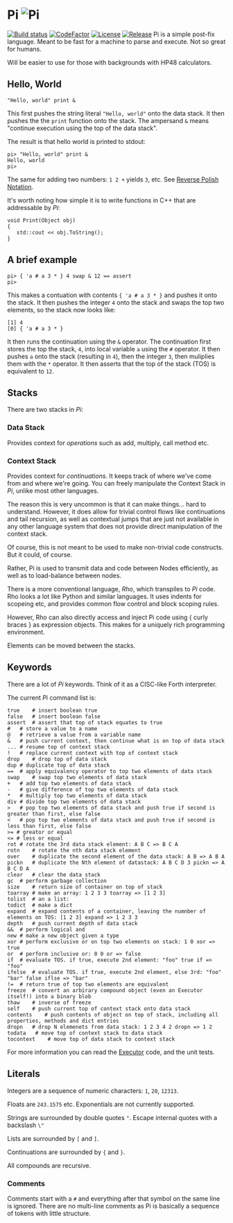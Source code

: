 # Pi ![Pi](/Images/Pi.png)
[![Build status](https://ci.appveyor.com/api/projects/status/github/cschladetsch/kai/Source/Library/Language/Pi/?svg=true)](https://ci.appveyor.com/project/cschladetsch/kai)
[![CodeFactor](https://www.codefactor.io/repository/github/cschladetsch/kai/badge)](https://www.codefactor.io/repository/github/cschladetsch/kai/Source/Library/Language/Pi/)
[![License](https://img.shields.io/github/license/cschladetsch/flow.svg?label=License&maxAge=86400)](./LICENSE.txt)
[![Release](https://img.shields.io/github/release/cschladetsch/flow.svg?label=Release&maxAge=60)](https://github.com/cschladetsch/kai/releases/latest)
Pi is a simple post-fix language. Meant to be fast for a machine to parse and execute. Not so great for humans.

Will be easier to use for those with backgrounds with HP48 calculators.

## Hello, World

`"Hello, world" print &`

This first pushes the string literal `"Hello, world"` onto the data stack. It then pushes the the `print` function onto the stack. The ampersand `&` means "continue execution using the top of the data stack".

The result is that hello world is printed to stdout:

```
pi> "Hello, world" print &
Hello, world
pi>
```

The same for adding two numbers: `1 2 +` yields `3`, etc. See [Reverse Polish Notation](https://en.wikipedia.org/wiki/Reverse_Polish_notation).

It's worth noting how simple it is to write functions in C++ that are addressable by _Pi_:

```
void Print(Object obj)
{
   std::cout << obj.ToString();
}
```

## A brief example
```
pi> { 'a # a 3 * } 4 swap & 12 == assert
pi>
```

This makes a contuation with contents `{ 'a # a 3 * }` and pushes it onto the stack. It then pushes the integer `4` onto the stack and swaps the top two elements, so the stack now looks like:

```
[1] 4
[0] { 'a # a 3 * }
```

It then runs the continuation using the `&` operator. The continuation first stores the top the stack, `4`, into local variable `a` using the `#` operator. It then pushes `a` onto the stack (resulting in `4`), then the integer `3`, then muliplies them with the `*` operator. It then asserts that the top of the stack (TOS) is equivalent to `12`.

## Stacks
There are two stacks in _Pi_:

### Data Stack
Provides context for *operations* such as add, multiply, call method etc.

### Context Stack
Provides context for *continuations*. It keeps track of where we've come from and where we're going. You can freely manipulate the Context Stack in _Pi_, unlike most other languages.

The reason this is very uncommon is that it can make things... hard to understand. However, it does allow for trivial control flows like continuations and tail recursion, as well as contextual jumps that are just not available in any other language system that does not provide direct manipulation of the context stack.

Of course, this is not meant to be used to make non-trivial code constructs. But it could, of course.

Rather, Pi is used to transmit data and code between Nodes efficiently, as well as to load-balance between nodes. 

There is a more conventional language, _Rho_, which transpiles to _Pi_ code. Rho looks a lot like Python and similar languages. It uses indents for scopeing etc, and provides common flow control and block scoping rules.

However, Rho can also directly access and inject Pi code using { curly braces } as expression objects. This makes for a uniquely rich programming environment.

Elements can be moved between the stacks.

## Keywords
There are a lot of _Pi_ keywords. Think of it as a CISC-like Forth interpreter.

The current _Pi_ command list is:

```
true	# insert boolean true
false	# insert boolean false
assert	# assert that top of stack equates to true
#	# store a value to a name
@	# retrieve a value from a variable name
&	# push current context, then continue what is on top of data stack
...	# resume top of context stack
!	# replace current context with top of context stack
drop	# drop top of data stack
dup	# duplicate top of data stack
==	# apply equivalency operator to top two elements of data stack
swap	# swap top two elements of data stack
+	# add top two elements of data stack
-	# give difference of top two elements of data stack
*	# multiply top two elements of data stack
div	# divide top two elements of data stack
>	# pop top two elements of data stack and push true if second is greater than first, else false
<	# pop top two elements of data stack and push true if second is less than first, else false
>= # greator or equal
<= # less or equal
rot	# rotate the 3rd data stack element: A B C => B C A
rotn	# rotate the nth data stack element
over	# duplicate the second element of the data stack: A B => A B A
pickn	# duplicate the Nth element of datastack: A B C D 3 pickn => A B C D A
clear	# clear the data stack
gc	# perform garbage collection
size	# return size of container on top of stack
toarray	# make an array: 1 2 3 3 toarray => [1 2 3]
tolist	# an a list: 
todict	# make a dict
expand	# expand contents of a container, leaving the numnber of elements on TOS: [1 2 3] expand => 1 2 3 3
depth	# push current depth of data stack
&&	# perform logical and
new	# make a new object given a type 
xor	# perform exclusive or on top two elements on stack: 1 0 xor => true
or	# perform inclusive or: 0 0 or => false
if	# evaluate TOS. if true, execute 2nd element: "foo" true if => "foo"
ifelse	# evaluate TOS. if true, execute 2nd element, else 3rd: "foo" "bar" false iflse => "bar"
!=	# return true of top two elements are equivalent
freeze	# convert an arbirary compound object (even an Executor itself!) into a binary blob
thaw	# inverse of freeze
self	# push current top of context stack onto data stack
contents	# push contents of object on top of stack, including all properties, methods and dict entries
dropn	# drop N elemenets from data stack: 1 2 3 4 2 dropn => 1 2
todata   # move top of context stack to data stack
tocontext    # move top of data stack to context stack
```

For more information you can read the [Executor](/Source/Library/Executor/Source/Executor.cpp) code, and the unit tests.

## Literals
Integers are a sequence of numeric characters: `1`, `20`, `12313`.

Floats are `243.1575` etc. Exponentials are not currently supported.

Strings are surrounded by double quotes `"`. Escape internal quotes with a backslash `\"`

Lists are surrounded by `[` and `]`.

Continuations are surrounded by `{` and `}`.

All compounds are recursive.

### Comments
Comments start with a `#` and everything after that symbol on the same line is ignored. There are no multi-line 
comments as Pi is basically a sequence of tokens with little structure.

